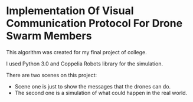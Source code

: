 # Implementation Of Visual Communication Protocol For Drone Swarm Members

This algorithm was created for my final project of college.

I used Python 3.0 and Coppelia Robots library for the simulation.

There are two scenes on this project:
  - Scene one is just to show the messages that the drones can do.
  - The second one is a simulation of what could happen in the real world.
